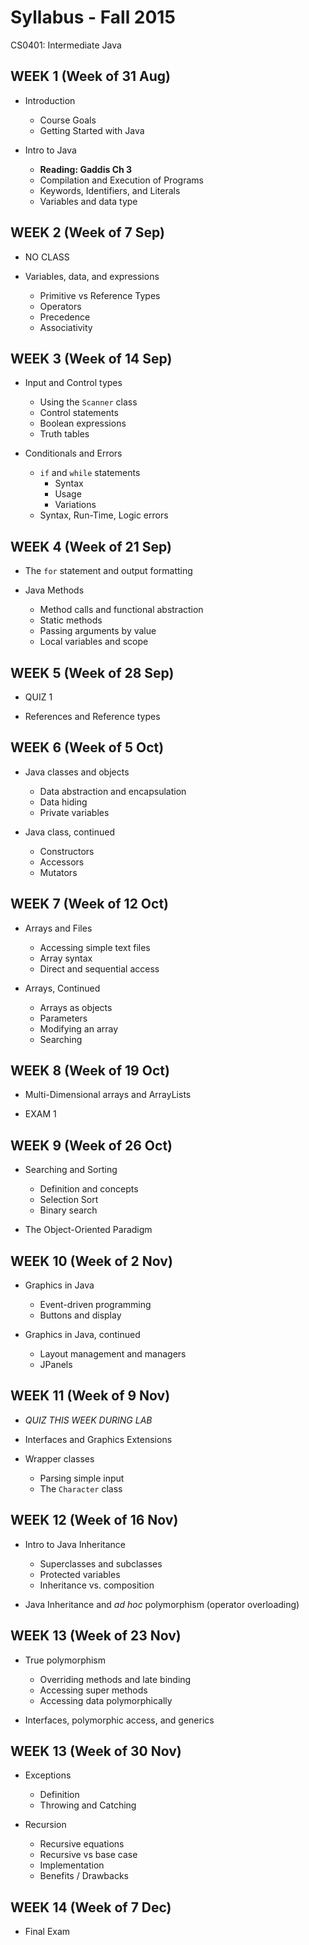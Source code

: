 # Syllabus - Fall 2015
CS0401: Intermediate Java

## WEEK 1 (Week of 31 Aug)

* Introduction
  * Course Goals
  * Getting Started with Java

* Intro to Java
  * __Reading: Gaddis Ch 3__
  * Compilation and Execution of Programs
  * Keywords, Identifiers, and Literals
  * Variables and data type

## WEEK 2 (Week of 7 Sep)

* NO CLASS

* Variables, data, and expressions
  * Primitive vs Reference Types
  * Operators
  * Precedence
  * Associativity

## WEEK 3 (Week of 14 Sep)

* Input and Control types
  * Using the `Scanner` class
  * Control statements
  * Boolean expressions
  * Truth tables

* Conditionals and Errors
  * `if` and `while` statements
    * Syntax
    * Usage
    * Variations
  * Syntax, Run-Time, Logic errors

## WEEK 4 (Week of 21 Sep)

* The `for` statement and output formatting

* Java Methods
  * Method calls and functional abstraction
  * Static methods
  * Passing arguments by value
  * Local variables and scope

## WEEK 5 (Week of 28 Sep)

* QUIZ 1

* References and Reference types

## WEEK 6 (Week of 5 Oct)

* Java classes and objects
  * Data abstraction and encapsulation
  * Data hiding
  * Private variables

* Java class, continued
  * Constructors
  * Accessors
  * Mutators

## WEEK 7 (Week of 12 Oct)

* Arrays and Files
  * Accessing simple text files
  * Array syntax
  * Direct and sequential access

* Arrays, Continued
  * Arrays as objects
  * Parameters
  * Modifying an array
  * Searching

## WEEK 8 (Week of 19 Oct)

* Multi-Dimensional arrays and ArrayLists

* EXAM 1

## WEEK 9 (Week of 26 Oct)

* Searching and Sorting
  * Definition and concepts
  * Selection Sort
  * Binary search 

* The Object-Oriented Paradigm

## WEEK 10 (Week of 2 Nov)

* Graphics in Java
  * Event-driven programming
  * Buttons and display

* Graphics in Java, continued
  * Layout management and managers
  * JPanels
  
## WEEK 11 (Week of 9 Nov)

* *QUIZ THIS WEEK DURING LAB*

* Interfaces and Graphics Extensions

* Wrapper classes
  * Parsing simple input
  * The `Character` class

## WEEK 12 (Week of 16 Nov)

* Intro to Java Inheritance
  * Superclasses and subclasses
  * Protected variables
  * Inheritance vs. composition

* Java Inheritance and _ad hoc_ polymorphism (operator overloading)

## WEEK 13 (Week of 23 Nov)

* True polymorphism
  * Overriding methods and late binding
  * Accessing super methods
  * Accessing data polymorphically

* Interfaces, polymorphic access, and generics

## WEEK 13 (Week of 30 Nov)

* Exceptions
  * Definition
  * Throwing and Catching

* Recursion
  * Recursive equations
  * Recursive vs base case
  * Implementation
  * Benefits / Drawbacks

## WEEK 14 (Week of 7 Dec)

* Final Exam


